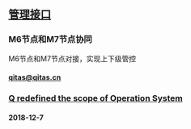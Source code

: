 ﻿## [管理接口](https://github.com/OS-Q/M6)

### M6节点和M7节点协同

M6节点和M7节点对接，实现上下级管控

####  qitas@qitas.cn
###  [Q redefined the scope of Operation System](http://www.OS-Q.com)
####  2018-12-7
